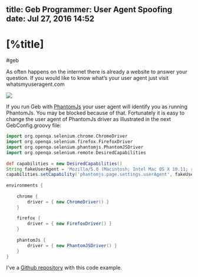 title: Geb Programmer: User Agent Spoofing
date: Jul 27, 2016 14:52
---

# [%title] 

#geb
 
As often happens on the internet there is already a website to answer your question. If you would like to know what’s your user agent just visit whatsmyuseragent.com

![](https://images.sergiodelamo.com/Screenshot_27_07_16_15_40.png)

If you run Geb with [PhantomJs](http://phantomjs.org/) your user agent will identify you as running PhantomJs. You may be blocked because of that. Fortunately it is easy to change the user agent of PhantomJs driver as illustrated in the next GebConfig.groovy file:

```groovy
import org.openqa.selenium.chrome.ChromeDriver
import org.openqa.selenium.firefox.FirefoxDriver
import org.openqa.selenium.phantomjs.PhantomJSDriver
import org.openqa.selenium.remote.DesiredCapabilities
 
def capabilities = new DesiredCapabilities()
String fakeUserAgent = 'Mozilla/5.0 (Macintosh; Intel Mac OS X 10.11; rv:37.0) Gecko/20100101 Firefox/37.0'
capabilities.setCapability('phantomjs.page.settings.userAgent', fakeUserAgent)
 
environments {
 
    chrome {
        driver = { new ChromeDriver() }
    }
 
    firefox {
        driver = { new FirefoxDriver() }
    }
 
    phantomJs {
        driver = { new PhantomJSDriver() }
    }
}
```

I've a [Github repository](https://github.com/sdelamo/gebwebbot_useragent) with this code example. 